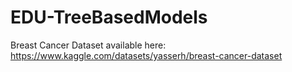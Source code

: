 # EDU-TreeBasedModels
Breast Cancer Dataset available here:
https://www.kaggle.com/datasets/yasserh/breast-cancer-dataset
